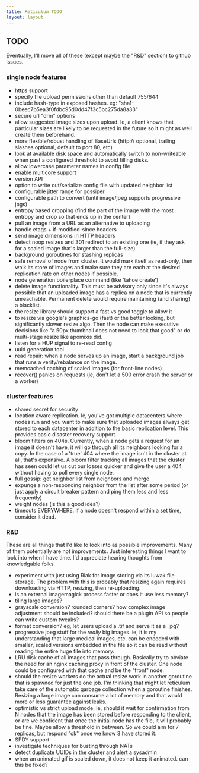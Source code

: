 ```yaml
---
title: Reticulum TODO
layout: layout
---
```


## TODO

Eventually, I'll move all of these (except maybe the "R&D" section) to
github issues.

### single node features

* https support
* specify file upload permissions other than default 755/644
* include hash-type in exposed hashes. eg: "sha1-0beec7b5ea3f0fdbc95d0dd47f3c5bc275da8a33"
* secure url "drm" options
* allow suggested image sizes upon upload. Ie, a client knows that particular sizes are likely to be requested in the future so it might as well create them beforehand.
* more flexible/robust handling of BaseUrls (http:// optional, trailing slashes optional, default to port 80, etc) 
* look at available disk space and automatically switch to non-writeable when past a configured threshold to avoid filling disks.
* allow lowercase parameter names in config file
* enable multicore support
* version API
* option to write out/serialize config file with updated neighbor list
* configurable jitter range for gossiper
* configurable path to convert (until image/jpeg supports progressive jpgs)
* entropy based cropping (find the part of the image with the most entropy and crop so that ends up in the center)
* pull an image from a URL as an alternative to uploading
* handle etags + if-modified-since headers
* send image dimensions in HTTP headers
* detect noop resizes and 301 redirect to an existing one (ie, if they ask for a scaled image that's larger than the full-size)
* background goroutines for stashing replicas
* safe removal of node from cluster. It would mark itself as read-only, then walk its store of images and make sure they are each at the desired replication rate on other nodes if possible.
* node generation boilerplace command (like 'tahoe create')
* delete image functionality. This must be advisory only since it's always possible that an uploaded image has a replica on a node that is currently unreachable. Permanent delete would require maintaining (and sharing) a blacklist.
* the resize library should support a fast vs good toggle to allow it
* to resize via google's graphics-go (fast) or the better looking, but significantly slower resize algo. Then the node can make executive decisions like "a 50px thumbnail does not need to look that good" or do multi-stage resize like apomixis did.
* listen for a HUP signal to re-read config 
* uuid generation tool
* read repair: when a node serves up an image, start a background job that runs a verify/rebalance on the image.
* memcached caching of scaled images (for front-line nodes)
* recover() panics on requests (ie, don't let a 500 error crash the server or a worker)

### cluster features

* shared secret for security
* location aware replication. Ie, you've got multiple datacenters where nodes run and you want to make sure that uploaded images always get stored to each datacenter in addition to the basic replication level. This provides basic disaster recovery support. 
* bloom filters on 404s. Currently, when a node gets a request for an image it doesn't have, it will go through all its neighbors looking for a copy. In the case of a 'true' 404 where the image isn't in the cluster at all, that's expensive. A bloom filter tracking all images that the cluster has seen could let us cut our losses quicker and give the user a 404 without having to poll every single node.
* full gossip: get neighbor list from neighbors and merge
* expunge a non-responding neighbor from the list after some period (or just apply a circuit breaker pattern and ping them less and less frequently)
* weight nodes (is this a good idea?)
* timeouts EVERYWHERE. if a node doesn't respond within a set time, consider it dead.

### R&D

These are all things that I'd like to look into as possible
improvements. Many of them potentially are not improvements. Just
interesting things I want to look into when I have time. I'd
appreciate hearing thoughts from knowledgable folks.

* experiment with just using Riak for image storing via its luwak file storage. The problem with this is probably that resizing again requires downloading via HTTP, resizing, then re-uploading.
* is an external imagemagick process faster or does it use less memory?
* tiling large images?
* grayscale conversion? rounded corners? how complex image adjustment should be included? should there be a plugin API so people can write custom tweaks?
* format conversion? eg, let users upload a .tif and serve it as a .jpg?
* progressive jpeg stuff for the *really* big images. ie, it is my understanding that large medical images, etc. can be encoded with smaller, scaled versions embedded in the file so it can be read without reading the entire huge file into memory.
* LRU disk cache of all images that pass through. Basically try to obviate the need for an nginx caching proxy in front of the cluster. One node could be configured with that cache and be the "front" node. 
* should the resize workers do the actual resize work in another goroutine that is spawned for just the one job. I'm thinking that might let reticulum take care of the automatic garbage collection when a goroutine finishes. Resizing a large image can consume a lot of memory and that would more or less guarantee against leaks.
* optimistic vs strict upload mode. Ie, should it wait for confirmation from N nodes that the image has been stored before responding to the client, or are we confident that once the initial node has the file, it will probably be fine. Maybe allow a threshold in between. So we could aim for 7 replicas, but respond "ok" once we know 3 have stored it.
* SPDY support
* investigate techniques for busting through NATs
* detect duplicate UUIDs in the cluster and alert a sysadmin
* when an animated gif is scaled down, it does not keep it animated. can this be fixed?
